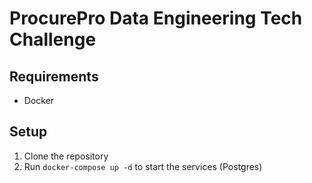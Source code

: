 # ProcurePro Data Engineering Tech Challenge

## Requirements

* Docker

## Setup

1. Clone the repository
2. Run `docker-compose up -d` to start the services (Postgres)

